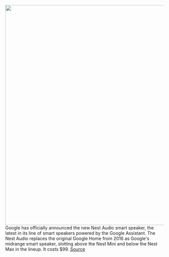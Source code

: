<img src='https://cdn.vox-cdn.com/thumbor/90xmGuUg4DlRUp23xGl4Rf822K0=/0x0:924x744/1200x800/filters:focal(425x356:571x502)/cdn.vox-cdn.com/uploads/chorus_image/image/67560094/lcimg_02bce13e_6488_4c34_ab2b_f01dc1c23986.0.jpg' width='700px' /><br/>
Google has officially announced the new Nest Audio smart speaker, the latest in its line of smart speakers powered by the Google Assistant. The Nest Audio replaces the original Google Home from 2016 as Google's midrange smart speaker, slotting above the Nest Mini and below the Nest Max in the lineup. It costs $99.
<a href='https://www.theverge.com/2020/9/30/21492407/google-nest-audio-smart-speaker-assistant-price-specs-features-release-date'> Source <a/>
